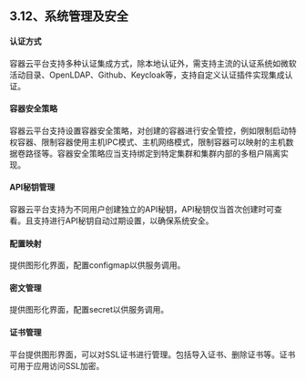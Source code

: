 ## 3.12、系统管理及安全

#### 认证方式

容器云平台支持多种认证集成方式，除本地认证外，需支持主流的认证系统如微软活动目录、OpenLDAP、Github、Keycloak等，支持自定义认证插件实现集成认证。



#### 容器安全策略

容器云平台支持设置容器安全策略，对创建的容器进行安全管控，例如限制启动特权容器、限制容器使用主机IPC模式、主机网络模式，限制容器可以映射的主机数据卷路径等。容器安全策略应当支持绑定到特定集群和集群内部的多租户隔离实现。



#### API秘钥管理

容器云平台支持为不同用户创建独立的API秘钥，API秘钥仅当首次创建时可查看。且支持进行API秘钥自动过期设置，以确保系统安全。



#### 配置映射

提供图形化界面，配置configmap以供服务调用。



#### 密文管理

提供图形化界面，配置secret以供服务调用。



#### 证书管理

平台提供图形界面，可以对SSL证书进行管理。包括导入证书、删除证书等。证书可用于应用访问SSL加密。